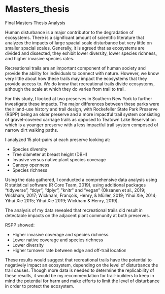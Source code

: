 # Masters_thesis
Final Masters Thesis Analysis

Human disturbance is a major contributor to the degradation of ecosystems. There is a significant amount of scientific literature that analyzes the impacts of large spacial scale disturbance but very little on smaller spacial scales. Generally, it is agreed that as ecosystems are divided and dissected, they exhibit lower diversity, lower species richness, and higher invasive species rates. 

Recreational trails are an important component of human society and provide the ability for individuals to connect with nature. However, we know very little about how these trails may impact the ecosystems that they provide access to. We do know that recreational trails divide ecosystems, although the scale at which they do varies from trail to trail. 

For this study, I looked at two preserves in Southern New York to further investigate these impacts. The major differences between these parks were their land-use history and trail design, with Rockefeller State Park Preserve (RSPP) being an older preserve and a more impactful trail system consisting of gravel-covered carriage trails as opposed to Teatown Lake Reservation which is a younger preserve with a less impactful trail system composed of narrow dirt walking paths. 

 I analyzed 15 plot-pairs at each preserve looking at:
 
 * Species diversity
 * Tree diameter at breast height (DBH)
 * Invasive versus native plant species coverage
 * Canopy openness
 * Species richness
 
 Using the data gathered, I conducted a comprehensive data analysis using R statistical software (R Core Team, 2019), using additional packages “tidyverse”, “tidyr”, “dplyr”, "knitr" and “vegan” (Oksanen et al., 2019; Wickham, 2017; Wickham, François, Henry, & Müller, 2019; Yihui Xie, 2014; Yihui Xie 2015; Yihui Xie 2019; Wickham & Henry, 2019).
 
 The analysis of my data revealed that recreational trails did result in detectable impacts on the adjacent plant community at both preserves.
 
 RSPP showed:
 
 * Higher invasive coverage and species richness
 * Lower native coverage and species richness
 * Lower diversity
 * Higher turnover rate between edge and off-trail location
 
 These results would suggest that recreational trails have the potential to negatively impact an ecosystem, depending on the level of disturbance the trail causes. 
 Though more data is needed to determine the replicability of these results, it would be my recommendation for trail-builders to keep in mind the potential for harm and make efforts to limit the level of disturbance in order to protect the ecosystem.

